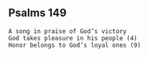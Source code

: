 ## Psalms 149

```
A song in praise of God’s victory
God takes pleasure in his people (4)
Honor belongs to God’s loyal ones (9)
```

